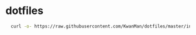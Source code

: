 # dotfiles

```sh
  curl -o- https://raw.githubusercontent.com/KwanMan/dotfiles/master/install.sh | bash
```
